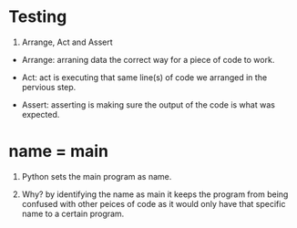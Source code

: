 # Testing

1. Arrange, Act and Assert

- Arrange: arraning data the correct way for a piece of code to work.

- Act: act is executing that same line(s) of code we arranged in the pervious step.

- Assert: asserting is making sure the output of the code is what was expected.

# name = main

1. Python sets the main program as name.

2. Why? by identifying the name as main it keeps the program from being confused with other peices of code as it would only have that specific name to a certain program.